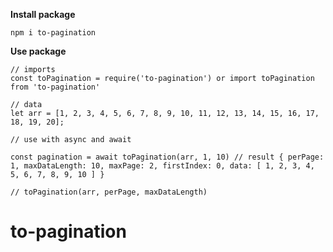 **Install package**

`npm i to-pagination`

**Use package**

```
// imports
const toPagination = require('to-pagination') or import toPagination from 'to-pagination'

// data
let arr = [1, 2, 3, 4, 5, 6, 7, 8, 9, 10, 11, 12, 13, 14, 15, 16, 17, 18, 19, 20];

// use with async and await

const pagination = await toPagination(arr, 1, 10) // result { perPage: 1, maxDataLength: 10, maxPage: 2, firstIndex: 0, data: [ 1, 2, 3, 4, 5, 6, 7, 8, 9, 10 ] }

// toPagination(arr, perPage, maxDataLength)
```
# to-pagination
